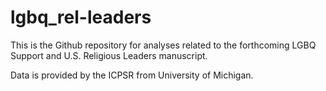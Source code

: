 # lgbq_rel-leaders

This is the Github repository for analyses related to the forthcoming LGBQ Support and U.S. Religious Leaders manuscript.

Data is provided by the ICPSR from University of Michigan.
